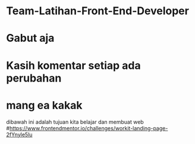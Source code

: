 # Team-Latihan-Front-End-Developer
# Gabut aja
# Kasih komentar setiap ada perubahan

# mang ea kakak
dibawah ini adalah tujuan kita belajar dan membuat web
#https://www.frontendmentor.io/challenges/workit-landing-page-2fYnyle5lu
